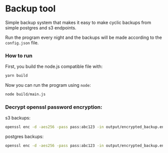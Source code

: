 # Backup tool

Simple backup system that makes it easy to make cyclic backups from simple postgres and s3 endpoints.

Run the program every night and the backups will be made according to the `config.json` file.

### How to run

First, you build the node.js compatible file with:
```bash
yarn build
```

Now you can run the program using `node`:
```bash
node build/main.js
```

### Decrypt openssl password encryption:

s3 backups:
```bash
openssl enc -d -aes256 -pass pass:abc123 -in output/encrypted_backup.enc | tar xvf - --directory=output
```

postgres backups:
```bash
openssl enc -d -aes256 -pass pass:abc123 -in output/encrypted_backup.enc | gunzip > output/decrypted_backup
```
